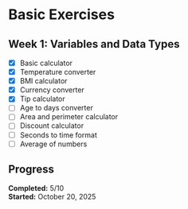 # Basic Exercises

## Week 1: Variables and Data Types

- [X] Basic calculator
- [X] Temperature converter
- [X] BMI calculator
- [X] Currency converter
- [X] Tip calculator
- [ ] Age to days converter
- [ ] Area and perimeter calculator
- [ ] Discount calculator
- [ ] Seconds to time format
- [ ] Average of numbers

## Progress

**Completed:** 5/10  
**Started:** October 20, 2025
